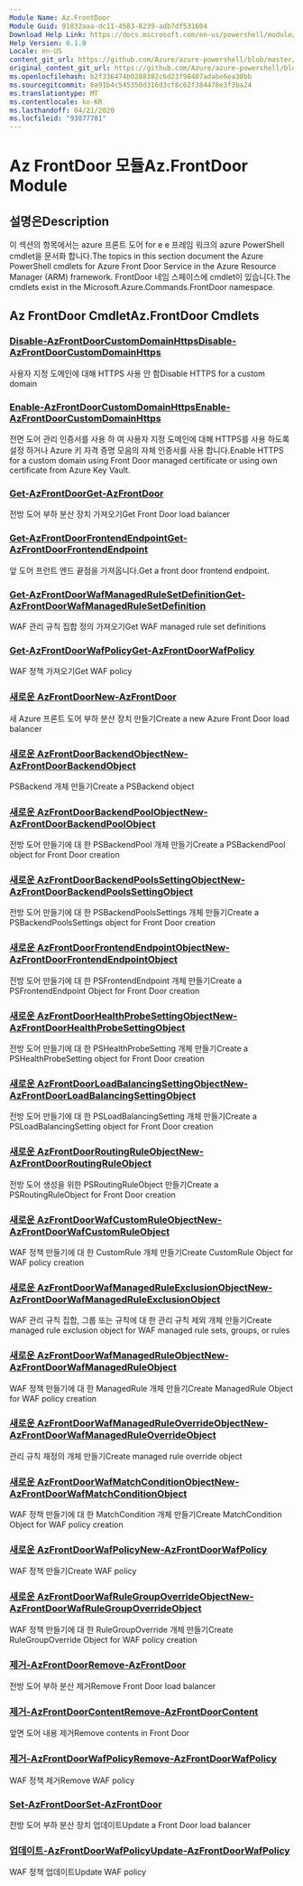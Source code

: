 ```yaml
---
Module Name: Az.FrontDoor
Module Guid: 91832aaa-dc11-4583-8239-adb7df531604
Download Help Link: https://docs.microsoft.com/en-us/powershell/module/az.frontdoor
Help Version: 0.1.0
Locale: en-US
content_git_url: https://github.com/Azure/azure-powershell/blob/master/src/FrontDoor/FrontDoor/help/Az.FrontDoor.md
original_content_git_url: https://github.com/Azure/azure-powershell/blob/master/src/FrontDoor/FrontDoor/help/Az.FrontDoor.md
ms.openlocfilehash: b2f336474b0288382c6d23f98407adabe6ea30bb
ms.sourcegitcommit: 6a91b4c545350d316d3cf8c62f384478e3f3ba24
ms.translationtype: MT
ms.contentlocale: ko-KR
ms.lasthandoff: 04/21/2020
ms.locfileid: "93877781"
---
```

# <span data-ttu-id="1188b-101">Az FrontDoor 모듈</span><span class="sxs-lookup"><span data-stu-id="1188b-101">Az.FrontDoor Module</span></span>
## <span data-ttu-id="1188b-102">설명은</span><span class="sxs-lookup"><span data-stu-id="1188b-102">Description</span></span>
<span data-ttu-id="1188b-103">이 섹션의 항목에서는 azure 프론트 도어 for e e 프레임 워크의 azure PowerShell cmdlet을 문서화 합니다.</span><span class="sxs-lookup"><span data-stu-id="1188b-103">The topics in this section document the Azure PowerShell cmdlets for Azure Front Door Service in the Azure Resource Manager (ARM) framework.</span></span> <span data-ttu-id="1188b-104">FrontDoor 네임 스페이스에 cmdlet이 있습니다.</span><span class="sxs-lookup"><span data-stu-id="1188b-104">The cmdlets exist in the Microsoft.Azure.Commands.FrontDoor namespace.</span></span>

## <span data-ttu-id="1188b-105">Az FrontDoor Cmdlet</span><span class="sxs-lookup"><span data-stu-id="1188b-105">Az.FrontDoor Cmdlets</span></span>
### [<span data-ttu-id="1188b-106">Disable-AzFrontDoorCustomDomainHttps</span><span class="sxs-lookup"><span data-stu-id="1188b-106">Disable-AzFrontDoorCustomDomainHttps</span></span>](Disable-AzFrontDoorCustomDomainHttps.md)
<span data-ttu-id="1188b-107">사용자 지정 도메인에 대해 HTTPS 사용 안 함</span><span class="sxs-lookup"><span data-stu-id="1188b-107">Disable HTTPS for a custom domain</span></span>

### [<span data-ttu-id="1188b-108">Enable-AzFrontDoorCustomDomainHttps</span><span class="sxs-lookup"><span data-stu-id="1188b-108">Enable-AzFrontDoorCustomDomainHttps</span></span>](Enable-AzFrontDoorCustomDomainHttps.md)
<span data-ttu-id="1188b-109">전면 도어 관리 인증서를 사용 하 여 사용자 지정 도메인에 대해 HTTPS를 사용 하도록 설정 하거나 Azure 키 자격 증명 모음의 자체 인증서를 사용 합니다.</span><span class="sxs-lookup"><span data-stu-id="1188b-109">Enable HTTPS for a custom domain using Front Door managed certificate or using own certificate from Azure Key Vault.</span></span>

### [<span data-ttu-id="1188b-110">Get-AzFrontDoor</span><span class="sxs-lookup"><span data-stu-id="1188b-110">Get-AzFrontDoor</span></span>](Get-AzFrontDoor.md)
<span data-ttu-id="1188b-111">전방 도어 부하 분산 장치 가져오기</span><span class="sxs-lookup"><span data-stu-id="1188b-111">Get Front Door load balancer</span></span>

### [<span data-ttu-id="1188b-112">Get-AzFrontDoorFrontendEndpoint</span><span class="sxs-lookup"><span data-stu-id="1188b-112">Get-AzFrontDoorFrontendEndpoint</span></span>](Get-AzFrontDoorFrontendEndpoint.md)
<span data-ttu-id="1188b-113">앞 도어 프런트 엔드 끝점을 가져옵니다.</span><span class="sxs-lookup"><span data-stu-id="1188b-113">Get a front door frontend endpoint.</span></span>

### [<span data-ttu-id="1188b-114">Get-AzFrontDoorWafManagedRuleSetDefinition</span><span class="sxs-lookup"><span data-stu-id="1188b-114">Get-AzFrontDoorWafManagedRuleSetDefinition</span></span>](Get-AzFrontDoorWafManagedRuleSetDefinition.md)
<span data-ttu-id="1188b-115">WAF 관리 규칙 집합 정의 가져오기</span><span class="sxs-lookup"><span data-stu-id="1188b-115">Get WAF managed rule set definitions</span></span>

### [<span data-ttu-id="1188b-116">Get-AzFrontDoorWafPolicy</span><span class="sxs-lookup"><span data-stu-id="1188b-116">Get-AzFrontDoorWafPolicy</span></span>](Get-AzFrontDoorWafPolicy.md)
<span data-ttu-id="1188b-117">WAF 정책 가져오기</span><span class="sxs-lookup"><span data-stu-id="1188b-117">Get WAF policy</span></span>

### [<span data-ttu-id="1188b-118">새로운 AzFrontDoor</span><span class="sxs-lookup"><span data-stu-id="1188b-118">New-AzFrontDoor</span></span>](New-AzFrontDoor.md)
<span data-ttu-id="1188b-119">새 Azure 프론트 도어 부하 분산 장치 만들기</span><span class="sxs-lookup"><span data-stu-id="1188b-119">Create a new Azure Front Door load balancer</span></span>

### [<span data-ttu-id="1188b-120">새로운 AzFrontDoorBackendObject</span><span class="sxs-lookup"><span data-stu-id="1188b-120">New-AzFrontDoorBackendObject</span></span>](New-AzFrontDoorBackendObject.md)
<span data-ttu-id="1188b-121">PSBackend 개체 만들기</span><span class="sxs-lookup"><span data-stu-id="1188b-121">Create a PSBackend object</span></span>

### [<span data-ttu-id="1188b-122">새로운 AzFrontDoorBackendPoolObject</span><span class="sxs-lookup"><span data-stu-id="1188b-122">New-AzFrontDoorBackendPoolObject</span></span>](New-AzFrontDoorBackendPoolObject.md)
<span data-ttu-id="1188b-123">전방 도어 만들기에 대 한 PSBackendPool 개체 만들기</span><span class="sxs-lookup"><span data-stu-id="1188b-123">Create a PSBackendPool object for Front Door creation</span></span>

### [<span data-ttu-id="1188b-124">새로운 AzFrontDoorBackendPoolsSettingObject</span><span class="sxs-lookup"><span data-stu-id="1188b-124">New-AzFrontDoorBackendPoolsSettingObject</span></span>](New-AzFrontDoorBackendPoolsSettingObject.md)
<span data-ttu-id="1188b-125">전방 도어 만들기에 대 한 PSBackendPoolsSettings 개체 만들기</span><span class="sxs-lookup"><span data-stu-id="1188b-125">Create a PSBackendPoolsSettings object for Front Door creation</span></span>

### [<span data-ttu-id="1188b-126">새로운 AzFrontDoorFrontendEndpointObject</span><span class="sxs-lookup"><span data-stu-id="1188b-126">New-AzFrontDoorFrontendEndpointObject</span></span>](New-AzFrontDoorFrontendEndpointObject.md)
<span data-ttu-id="1188b-127">전방 도어 만들기에 대 한 PSFrontendEndpoint 개체 만들기</span><span class="sxs-lookup"><span data-stu-id="1188b-127">Create a PSFrontendEndpoint Object for Front Door creation</span></span>

### [<span data-ttu-id="1188b-128">새로운 AzFrontDoorHealthProbeSettingObject</span><span class="sxs-lookup"><span data-stu-id="1188b-128">New-AzFrontDoorHealthProbeSettingObject</span></span>](New-AzFrontDoorHealthProbeSettingObject.md)
<span data-ttu-id="1188b-129">전방 도어 만들기에 대 한 PSHealthProbeSetting 개체 만들기</span><span class="sxs-lookup"><span data-stu-id="1188b-129">Create a PSHealthProbeSetting object for Front Door creation</span></span>

### [<span data-ttu-id="1188b-130">새로운 AzFrontDoorLoadBalancingSettingObject</span><span class="sxs-lookup"><span data-stu-id="1188b-130">New-AzFrontDoorLoadBalancingSettingObject</span></span>](New-AzFrontDoorLoadBalancingSettingObject.md)
<span data-ttu-id="1188b-131">전방 도어 만들기에 대 한 PSLoadBalancingSetting 개체 만들기</span><span class="sxs-lookup"><span data-stu-id="1188b-131">Create a PSLoadBalancingSetting object for Front Door creation</span></span>

### [<span data-ttu-id="1188b-132">새로운 AzFrontDoorRoutingRuleObject</span><span class="sxs-lookup"><span data-stu-id="1188b-132">New-AzFrontDoorRoutingRuleObject</span></span>](New-AzFrontDoorRoutingRuleObject.md)
<span data-ttu-id="1188b-133">전방 도어 생성을 위한 PSRoutingRuleObject 만들기</span><span class="sxs-lookup"><span data-stu-id="1188b-133">Create a PSRoutingRuleObject for Front Door creation</span></span>

### [<span data-ttu-id="1188b-134">새로운 AzFrontDoorWafCustomRuleObject</span><span class="sxs-lookup"><span data-stu-id="1188b-134">New-AzFrontDoorWafCustomRuleObject</span></span>](New-AzFrontDoorWafCustomRuleObject.md)
<span data-ttu-id="1188b-135">WAF 정책 만들기에 대 한 CustomRule 개체 만들기</span><span class="sxs-lookup"><span data-stu-id="1188b-135">Create CustomRule Object for WAF policy creation</span></span>

### [<span data-ttu-id="1188b-136">새로운 AzFrontDoorWafManagedRuleExclusionObject</span><span class="sxs-lookup"><span data-stu-id="1188b-136">New-AzFrontDoorWafManagedRuleExclusionObject</span></span>](New-AzFrontDoorWafManagedRuleExclusionObject.md)
<span data-ttu-id="1188b-137">WAF 관리 규칙 집합, 그룹 또는 규칙에 대 한 관리 규칙 제외 개체 만들기</span><span class="sxs-lookup"><span data-stu-id="1188b-137">Create managed rule exclusion object for WAF managed rule sets, groups, or rules</span></span>

### [<span data-ttu-id="1188b-138">새로운 AzFrontDoorWafManagedRuleObject</span><span class="sxs-lookup"><span data-stu-id="1188b-138">New-AzFrontDoorWafManagedRuleObject</span></span>](New-AzFrontDoorWafManagedRuleObject.md)
<span data-ttu-id="1188b-139">WAF 정책 만들기에 대 한 ManagedRule 개체 만들기</span><span class="sxs-lookup"><span data-stu-id="1188b-139">Create ManagedRule Object for WAF policy creation</span></span>

### [<span data-ttu-id="1188b-140">새로운 AzFrontDoorWafManagedRuleOverrideObject</span><span class="sxs-lookup"><span data-stu-id="1188b-140">New-AzFrontDoorWafManagedRuleOverrideObject</span></span>](New-AzFrontDoorWafManagedRuleOverrideObject.md)
<span data-ttu-id="1188b-141">관리 규칙 재정의 개체 만들기</span><span class="sxs-lookup"><span data-stu-id="1188b-141">Create managed rule override object</span></span>

### [<span data-ttu-id="1188b-142">새로운 AzFrontDoorWafMatchConditionObject</span><span class="sxs-lookup"><span data-stu-id="1188b-142">New-AzFrontDoorWafMatchConditionObject</span></span>](New-AzFrontDoorWafMatchConditionObject.md)
<span data-ttu-id="1188b-143">WAF 정책 만들기에 대 한 MatchCondition 개체 만들기</span><span class="sxs-lookup"><span data-stu-id="1188b-143">Create MatchCondition Object for WAF policy creation</span></span>

### [<span data-ttu-id="1188b-144">새로운 AzFrontDoorWafPolicy</span><span class="sxs-lookup"><span data-stu-id="1188b-144">New-AzFrontDoorWafPolicy</span></span>](New-AzFrontDoorWafPolicy.md)
<span data-ttu-id="1188b-145">WAF 정책 만들기</span><span class="sxs-lookup"><span data-stu-id="1188b-145">Create WAF policy</span></span>

### [<span data-ttu-id="1188b-146">새로운 AzFrontDoorWafRuleGroupOverrideObject</span><span class="sxs-lookup"><span data-stu-id="1188b-146">New-AzFrontDoorWafRuleGroupOverrideObject</span></span>](New-AzFrontDoorWafRuleGroupOverrideObject.md)
<span data-ttu-id="1188b-147">WAF 정책 만들기에 대 한 RuleGroupOverride 개체 만들기</span><span class="sxs-lookup"><span data-stu-id="1188b-147">Create RuleGroupOverride Object for WAF policy creation</span></span>

### [<span data-ttu-id="1188b-148">제거-AzFrontDoor</span><span class="sxs-lookup"><span data-stu-id="1188b-148">Remove-AzFrontDoor</span></span>](Remove-AzFrontDoor.md)
<span data-ttu-id="1188b-149">전방 도어 부하 분산 제거</span><span class="sxs-lookup"><span data-stu-id="1188b-149">Remove Front Door load balancer</span></span>

### [<span data-ttu-id="1188b-150">제거-AzFrontDoorContent</span><span class="sxs-lookup"><span data-stu-id="1188b-150">Remove-AzFrontDoorContent</span></span>](Remove-AzFrontDoorContent.md)
<span data-ttu-id="1188b-151">앞면 도어 내용 제거</span><span class="sxs-lookup"><span data-stu-id="1188b-151">Remove contents in Front Door</span></span>

### [<span data-ttu-id="1188b-152">제거-AzFrontDoorWafPolicy</span><span class="sxs-lookup"><span data-stu-id="1188b-152">Remove-AzFrontDoorWafPolicy</span></span>](Remove-AzFrontDoorWafPolicy.md)
<span data-ttu-id="1188b-153">WAF 정책 제거</span><span class="sxs-lookup"><span data-stu-id="1188b-153">Remove WAF policy</span></span>

### [<span data-ttu-id="1188b-154">Set-AzFrontDoor</span><span class="sxs-lookup"><span data-stu-id="1188b-154">Set-AzFrontDoor</span></span>](Set-AzFrontDoor.md)
<span data-ttu-id="1188b-155">전방 도어 부하 분산 장치 업데이트</span><span class="sxs-lookup"><span data-stu-id="1188b-155">Update a Front Door load balancer</span></span>

### [<span data-ttu-id="1188b-156">업데이트-AzFrontDoorWafPolicy</span><span class="sxs-lookup"><span data-stu-id="1188b-156">Update-AzFrontDoorWafPolicy</span></span>](Update-AzFrontDoorWafPolicy.md)
<span data-ttu-id="1188b-157">WAF 정책 업데이트</span><span class="sxs-lookup"><span data-stu-id="1188b-157">Update WAF policy</span></span>

